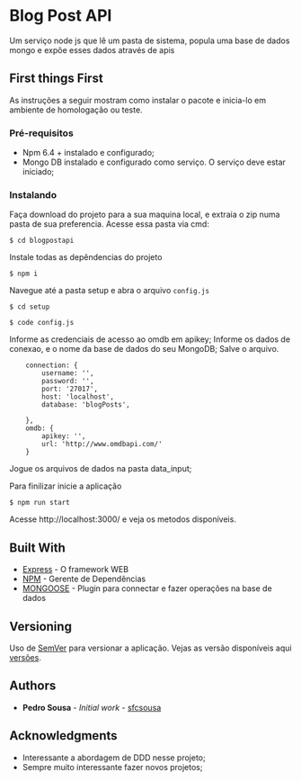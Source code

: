 # Blog Post API 

Um serviço node js que lê um pasta de sistema, popula uma base de dados mongo e expõe esses dados através de apis

## First things First

As instruções a seguir mostram como instalar o pacote e inicia-lo em ambiente de homologação ou teste.

### Pré-requisitos

* Npm 6.4 + instalado e configurado;
* Mongo DB instalado e configurado como serviço. O serviço deve estar iniciado;

### Instalando

Faça download do projeto para a sua maquina local, e extraia o zip numa pasta de sua preferencia.
Acesse essa pasta via cmd:

```
$ cd blogpostapi
```

Instale todas as depêndencias do projeto

```
$ npm i
```

Navegue até a pasta setup e abra o arquivo ```config.js```

```
$ cd setup

$ code config.js
```

Informe as credenciais de acesso ao omdb em apikey;
Informe os dados de conexao, e o nome da base de dados do seu MongoDB;
Salve o arquivo.

```
    connection: {
        username: '',
        password: '',
        port: '27017',
        host: 'localhost',
        database: 'blogPosts',

    },
    omdb: {
        apikey: '',
        url: 'http://www.omdbapi.com/'
    }
```

Jogue os arquivos de dados na pasta data_input;

Para finilizar inicie a aplicação

```
$ npm run start
```

Acesse http://localhost:3000/ e veja os metodos disponíveis.


## Built With

* [Express](https://expressjs.com/) - O framework WEB
* [NPM](https://www.npmjs.com/) - Gerente de Dependências
* [MONGOOSE](https://mongoosejs.com/) - Plugin para connectar e fazer operações na base de dados

## Versioning

Uso de [SemVer](http://semver.org/) para versionar a aplicação. Vejas as versão disponíveis aqui 
[versões](https://github.com/your/project/tags). 

## Authors

* **Pedro Sousa** - *Initial work* - [sfcsousa](https://github.com/sfcsousa)

## Acknowledgments

* Interessante a abordagem de DDD nesse projeto;
* Sempre muito interessante fazer novos projetos;


